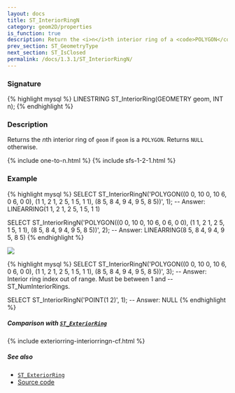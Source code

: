 ```yaml
---
layout: docs
title: ST_InteriorRingN
category: geom2D/properties
is_function: true
description: Return the <i>n</i>th interior ring of a <code>POLYGON</code>
prev_section: ST_GeometryType
next_section: ST_IsClosed
permalink: /docs/1.3.1/ST_InteriorRingN/
---
```


### Signature

{% highlight mysql %}
LINESTRING ST_InteriorRing(GEOMETRY geom, INT n);
{% endhighlight %}

### Description

Returns the *n*th interior ring of `geom` if `geom` is a `POLYGON`. Returns
`NULL` otherwise.

{% include one-to-n.html %}
{% include sfs-1-2-1.html %}

### Example

{% highlight mysql %}
SELECT ST_InteriorRingN('POLYGON((0 0, 10 0, 10 6, 0 6, 0 0),
                                 (1 1, 2 1, 2 5, 1 5, 1 1),
                                 (8 5, 8 4, 9 4, 9 5, 8 5))', 1);
-- Answer: LINEARRING(1 1, 2 1, 2 5, 1 5, 1 1)

SELECT ST_InteriorRingN('POLYGON((0 0, 10 0, 10 6, 0 6, 0 0),
                                 (1 1, 2 1, 2 5, 1 5, 1 1),
                                 (8 5, 8 4, 9 4, 9 5, 8 5))', 2);
-- Answer: LINEARRING(8 5, 8 4, 9 4, 9 5, 8 5)
{% endhighlight %}

<img class="displayed" src="../ST_InteriorRingN.png"/>

{% highlight mysql %}
SELECT ST_InteriorRingN('POLYGON((0 0, 10 0, 10 6, 0 6, 0 0),
                                 (1 1, 2 1, 2 5, 1 5, 1 1),
                                 (8 5, 8 4, 9 4, 9 5, 8 5))', 3);
-- Answer: Interior ring index out of range. Must be between 1 and
-- ST_NumInteriorRings.

SELECT ST_InteriorRingN('POINT(1 2)', 1);
-- Answer: NULL
{% endhighlight %}

##### Comparison with [`ST_ExteriorRing`](../ST_ExteriorRing)

{% include exteriorring-interiorringn-cf.html %}

##### See also

* [`ST_ExteriorRing`](../ST_ExteriorRing)
* <a href="https://github.com/orbisgis/h2gis/blob/master/h2gis-functions/src/main/java/org/h2gis/functions/spatial/properties/ST_InteriorRingN.java" target="_blank">Source code</a>
